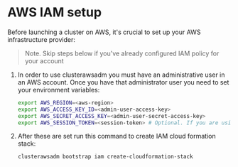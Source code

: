 # AWS IAM setup

Before launching a cluster on AWS, it's crucial to set up your AWS infrastructure provider:

> Note. Skip steps below if you've already configured IAM policy for your account

1. In order to use clusterawsadm you must have an administrative user in an AWS account. Once you have that administrator user you need to set your environment variables:

   ```bash
   export AWS_REGION=<aws-region>
   export AWS_ACCESS_KEY_ID=<admin-user-access-key>
   export AWS_SECRET_ACCESS_KEY=<admin-user-secret-access-key>
   export AWS_SESSION_TOKEN=<session-token> # Optional. If you are using Multi-Factor Auth.
   ```

1. After these are set run this command to create IAM cloud formation stack:

   ```bash
   clusterawsadm bootstrap iam create-cloudformation-stack
   ```
